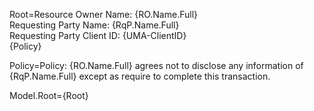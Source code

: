 Root=Resource Owner Name: {RO.Name.Full}<br>Requesting Party Name: {RqP.Name.Full} <br>Requesting Party Client ID: {UMA-ClientID}<br>{Policy}

Policy=Policy: {RO.Name.Full} agrees not to disclose any information of {RqP.Name.Full} except as require to complete this transaction.

Model.Root={Root}